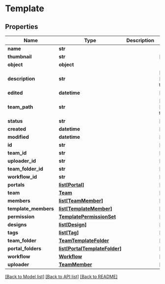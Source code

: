 # Template

## Properties
Name | Type | Description | Notes
------------ | ------------- | ------------- | -------------
**name** | **str** |  | 
**thumbnail** | **str** |  | [optional] 
**object** | **object** |  | 
**description** | **str** |  | [optional] [default to '']
**edited** | **datetime** |  | [optional] 
**team_path** | **str** |  | [optional] [default to '/']
**status** | **str** |  | [optional] 
**created** | **datetime** |  | [optional] 
**modified** | **datetime** |  | [optional] 
**id** | **str** |  | [optional] 
**team_id** | **str** |  | [optional] 
**uploader_id** | **str** |  | [optional] 
**team_folder_id** | **str** |  | [optional] 
**workflow_id** | **str** |  | [optional] 
**portals** | [**list[Portal]**](Portal.md) |  | [optional] 
**team** | [**Team**](Team.md) |  | [optional] 
**members** | [**list[TeamMember]**](TeamMember.md) |  | [optional] 
**template_members** | [**list[TemplateMember]**](TemplateMember.md) |  | [optional] 
**permission** | [**TemplatePermissionSet**](TemplatePermissionSet.md) |  | [optional] 
**designs** | [**list[Design]**](Design.md) |  | [optional] 
**tags** | [**list[Tag]**](Tag.md) |  | [optional] 
**team_folder** | [**TeamTemplateFolder**](TeamTemplateFolder.md) |  | [optional] 
**portal_folders** | [**list[PortalTemplateFolder]**](PortalTemplateFolder.md) |  | [optional] 
**workflow** | [**Workflow**](Workflow.md) |  | [optional] 
**uploader** | [**TeamMember**](TeamMember.md) |  | [optional] 

[[Back to Model list]](../README.md#documentation-for-models) [[Back to API list]](../README.md#documentation-for-api-endpoints) [[Back to README]](../README.md)


